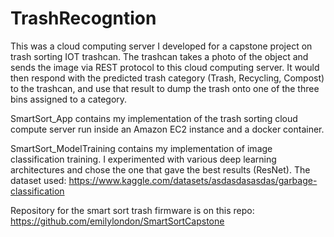 # TrashRecogntion

This was a cloud computing server I developed for a capstone project on trash sorting IOT trashcan. The trashcan takes a photo of the object and sends the image via REST protocol to this cloud computing server. It would then respond with the predicted trash category (Trash, Recycling, Compost) to the trashcan, and use that result to dump the trash onto one of the three bins assigned to a category.

SmartSort_App contains my implementation of the trash sorting cloud compute server run inside an Amazon EC2 instance and a docker container.

SmartSort_ModelTraining contains my implementation of image classification training. I experimented with various deep learning architectures and chose the one that gave the best results (ResNet).
The dataset used: https://www.kaggle.com/datasets/asdasdasasdas/garbage-classification

Repository for the smart sort trash firmware is on this repo: https://github.com/emilylondon/SmartSortCapstone

